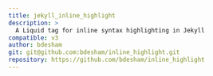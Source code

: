 ```yaml
---
title: jekyll_inline_highlight
description: >
  A Liquid tag for inline syntax highlighting in Jekyll
compatible: v3
author: bdesham
git: git@github.com:bdesham/inline_highlight.git
repository: https://github.com/bdesham/inline_highlight
---
```

